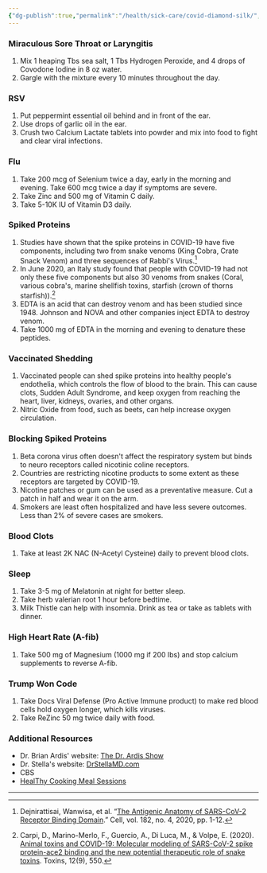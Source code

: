 ```yaml
---
{"dg-publish":true,"permalink":"/health/sick-care/covid-diamond-silk/","created":"","updated":""}
---
```



### Miraculous Sore Throat or Laryngitis

1.  Mix 1 heaping Tbs sea salt, 1 Tbs Hydrogen Peroxide, and 4 drops of Covodone Iodine in 8 oz water.
2.  Gargle with the mixture every 10 minutes throughout the day.

### RSV

1.  Put peppermint essential oil behind and in front of the ear.
2.  Use drops of garlic oil in the ear.
3.  Crush two Calcium Lactate tablets into powder and mix into food to fight and clear viral infections.

### Flu

1.  Take 200 mcg of Selenium twice a day, early in the morning and evening. Take 600 mcg twice a day if symptoms are severe.
2.  Take Zinc and 500 mg of Vitamin C daily.
3.  Take 5-10K IU of Vitamin D3 daily.

### Spiked Proteins

1.  Studies have shown that the spike proteins in COVID-19 have five components, including two from snake venoms (King Cobra, Crate Snack Venom) and three sequences of Rabbi's Virus.[^1]
2.  In June 2020, an Italy study found that people with COVID-19 had not only these five components but also 30 venoms from snakes (Coral, various cobra's, marine shellfish toxins, starfish (crown of thorns starfish)).[^2]
3.  EDTA is an acid that can destroy venom and has been studied since 1948. Johnson and NOVA and other companies inject EDTA to destroy venom.
4.  Take 1000 mg of EDTA in the morning and evening to denature these peptides.

### Vaccinated Shedding

1.  Vaccinated people can shed spike proteins into healthy people's endothelia, which controls the flow of blood to the brain. This can cause clots, Sudden Adult Syndrome, and keep oxygen from reaching the heart, liver, kidneys, ovaries, and other organs.
2.  Nitric Oxide from food, such as beets, can help increase oxygen circulation.

### Blocking Spiked Proteins

1.  Beta corona virus often doesn't affect the respiratory system but binds to neuro receptors called nicotinic coline receptors.
2.  Countries are restricting nicotine products to some extent as these receptors are targeted by COVID-19.
3.  Nicotine patches or gum can be used as a preventative measure. Cut a patch in half and wear it on the arm.
4.  Smokers are least often hospitalized and have less severe outcomes. Less than 2% of severe cases are smokers.

### Blood Clots

1.  Take at least 2K NAC (N-Acetyl Cysteine) daily to prevent blood clots.

### Sleep

1.  Take 3-5 mg of Melatonin at night for better sleep.
2.  Take herb valerian root 1 hour before bedtime.
3.  Milk Thistle can help with insomnia. Drink as tea or take as tablets with dinner.

### High Heart Rate (A-fib)

1.  Take 500 mg of Magnesium (1000 mg if 200 lbs) and stop calcium supplements to reverse A-fib.

### Trump Won Code

1.  Take Docs Viral Defense (Pro Active Immune product) to make red blood cells hold oxygen longer, which kills viruses.
2.  Take ReZinc 50 mg twice daily with food.

### Additional Resources

-   Dr. Brian Ardis' website: [The Dr. Ardis Show](https://www.thedrardisshow.com/)
-   Dr. Stella's website: [DrStellaMD.com](https://drstellamd.com/)
-   CBS
- [HealThy Cooking Meal Sessions](https://www.youtube.com/watch?v=c-43DWQ3YJo)

---
[^1]: Dejnirattisai, Wanwisa, et al. “[The Antigenic Anatomy of SARS-CoV-2 Receptor Binding Domain](https://www.cell.com/cell/fulltext/S0092-8674(21)00221-X).” Cell, vol. 182, no. 4, 2020, pp. 1-12. 
[^2]: Carpi, D., Marino-Merlo, F., Guercio, A., Di Luca, M., & Volpe, E. (2020). [Animal toxins and COVID-19: Molecular modeling of SARS-CoV-2 spike protein-ace2 binding and the new potential therapeutic role of snake toxins](https://doi.org/10.3390/toxins12090550). Toxins, 12(9), 550.
